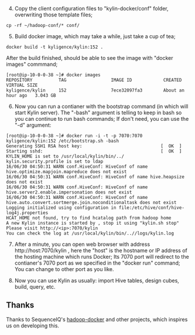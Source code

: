 
4. Copy the client configuration files to "kylin-docker/conf" folder, overwriting those template files;
  ```
  cp -rf ~/hadoop-conf/* conf/
  ```

5. Build docker image, which may take a while, just take a cup of tea; 
  ```
  docker build -t kyligence/kylin:152 .
  ```

  After the build finished, should be able to see the image with "docker images" commmand;
  ```
  [root@ip-10-0-0-38 ~]# docker images  
  REPOSITORY          TAG                 IMAGE ID            CREATED             VIRTUAL SIZE  
  kyligence/kylin     152                 7ece32097fa3        About an hour ago   3.043 GB  
  ```

6. Now you can run a contianer with the bootstrap command (in which will start Kylin server). The "-bash" argument is telling to keep in bash so you can continue to run bash commands; If don't need, you can use the "-d" argument:
  ```
[root@ip-10-0-0-38 ~]# docker run -i -t -p 7070:7070 kyligence/kylin:152 /etc/bootstrap.sh -bash  
Generating SSH1 RSA host key:                              [  OK  ]  
Starting sshd:                                             [  OK  ]  
KYLIN_HOME is set to /usr/local/kylin/bin/../  
kylin.security.profile is set to ldap  
16/06/30 04:50:31 WARN conf.HiveConf: HiveConf of name hive.optimize.mapjoin.mapreduce does not exist  
16/06/30 04:50:31 WARN conf.HiveConf: HiveConf of name hive.heapsize does not exist  
16/06/30 04:50:31 WARN conf.HiveConf: HiveConf of name hive.server2.enable.impersonation does not exist  
16/06/30 04:50:31 WARN conf.HiveConf: HiveConf of name hive.auto.convert.sortmerge.join.noconditionaltask does not exist  
Logging initialized using configuration in file:/etc/hive/conf/hive-log4j.properties  
HCAT_HOME not found, try to find hcatalog path from hadoop home  
A new Kylin instance is started by , stop it using "kylin.sh stop"  
Please visit http://<ip>:7070/kylin  
You can check the log at /usr/local/kylin/bin/..//logs/kylin.log  
  ```

7. After a minute, you can open web browser with address http://host:7070/kylin , here the "host" is the hostname or IP address of the hosting machine which runs Docker; Its 7070 port will redirect to the contianer's 7070 port as we specified in the "docker run" command; You can change to other port as you like.

8. Now you can use Kylin as usually: import Hive tables, design cubes, build, query, etc. 

## Thanks

Thanks to SequenceIQ's [hadoop-docker](https://github.com/sequenceiq/hadoop-docker/) and other projects, which inspires us on developing this. 